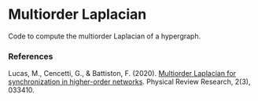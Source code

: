 # Multiorder Laplacian

Code to compute the multiorder Laplacian of a hypergraph. 

### References
Lucas, M., Cencetti, G., & Battiston, F. (2020). [Multiorder Laplacian for synchronization in higher-order networks][1]. Physical Review Research, 2(3), 033410.

[1]: https://doi.org/10.1103/PhysRevResearch.2.033410
